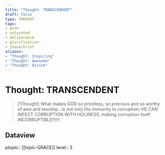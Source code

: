 ```yaml
---
title: "Thought: TRANSCENDENT"
draft: false
type: THOUGHT
tags:
- pure
- untainted
- deliverance
- glorification
- jesuschrist
aliases:
- "Thought: Inspiring"
- "Thought: Awesome"
- "Thought: Divine"
---
```

# Thought: TRANSCENDENT
> [!Thought]
> What makes GOD so priceless, so precious and so worthy of awe and worship…is not only His immunity to corruption: HE CAN INFECT CORRUPTION WITH HOLINESS, making corruption itself INCORRUPTIBLE!!!!!!

## Dataview
ptopic:: [[topic-GRACE]]
level:: 3
